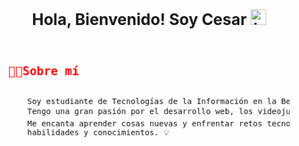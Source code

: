 <h1 align="center">Hola, Bienvenido! Soy Cesar <img src="https://user-images.githubusercontent.com/1303154/88677602-1635ba80-d120-11ea-84d8-d263ba5fc3c0.gif" width="28px" alt="hi"></h1>
<pre>
  <h2 style="color:red;" >👨‍💻<strong>Sobre mí</strong></h2>
    Soy estudiante de Tecnologías de la Información en la Benemérita Universidad Autónoma de Puebla (BUAP). 
    Tengo una gran pasión por el desarrollo web, los videojuegos 🎮 y el boxeo 🥊.       
    Me encanta aprender cosas nuevas y enfrentar retos tecnológicos que me permitan mejorar mis     
    habilidades y conocimientos. 💡
</pre>



